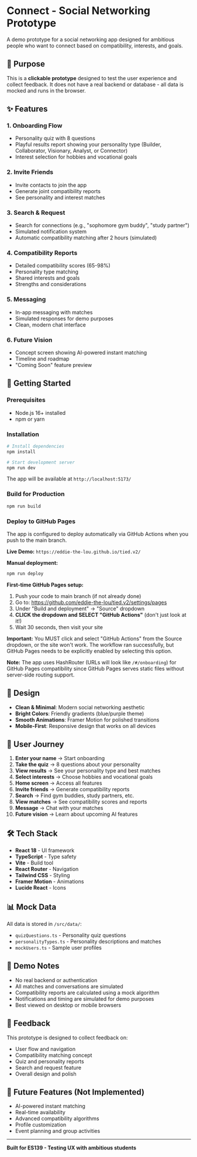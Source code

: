 # Connect - Social Networking Prototype

A demo prototype for a social networking app designed for ambitious people who want to connect based on compatibility, interests, and goals.

## 🎯 Purpose

This is a **clickable prototype** designed to test the user experience and collect feedback. It does not have a real backend or database - all data is mocked and runs in the browser.

## ✨ Features

### 1. **Onboarding Flow**
- Personality quiz with 8 questions
- Playful results report showing your personality type (Builder, Collaborator, Visionary, Analyst, or Connector)
- Interest selection for hobbies and vocational goals

### 2. **Invite Friends**
- Invite contacts to join the app
- Generate joint compatibility reports
- See personality and interest matches

### 3. **Search & Request**
- Search for connections (e.g., "sophomore gym buddy", "study partner")
- Simulated notification system
- Automatic compatibility matching after 2 hours (simulated)

### 4. **Compatibility Reports**
- Detailed compatibility scores (65-98%)
- Personality type matching
- Shared interests and goals
- Strengths and considerations

### 5. **Messaging**
- In-app messaging with matches
- Simulated responses for demo purposes
- Clean, modern chat interface

### 6. **Future Vision**
- Concept screen showing AI-powered instant matching
- Timeline and roadmap
- "Coming Soon" feature preview

## 🚀 Getting Started

### Prerequisites
- Node.js 16+ installed
- npm or yarn

### Installation

```bash
# Install dependencies
npm install

# Start development server
npm run dev
```

The app will be available at `http://localhost:5173/`

### Build for Production

```bash
npm run build
```

### Deploy to GitHub Pages

The app is configured to deploy automatically via GitHub Actions when you push to the main branch.

**Live Demo:** `https://eddie-the-lou.github.io/tied.v2/`

**Manual deployment:**
```bash
npm run deploy
```

**First-time GitHub Pages setup:**
1. Push your code to main branch (if not already done)
2. Go to: https://github.com/eddie-the-lou/tied.v2/settings/pages
3. Under "Build and deployment" → "Source" dropdown
4. **CLICK the dropdown and SELECT "GitHub Actions"** (don't just look at it!)
5. Wait 30 seconds, then visit your site

**Important:** You MUST click and select "GitHub Actions" from the Source dropdown, or the site won't work. The workflow ran successfully, but GitHub Pages needs to be explicitly enabled by selecting this option.

**Note:** The app uses HashRouter (URLs will look like `/#/onboarding`) for GitHub Pages compatibility since GitHub Pages serves static files without server-side routing support.

## 🎨 Design

- **Clean & Minimal**: Modern social networking aesthetic
- **Bright Colors**: Friendly gradients (blue/purple theme)
- **Smooth Animations**: Framer Motion for polished transitions
- **Mobile-First**: Responsive design that works on all devices

## 📱 User Journey

1. **Enter your name** → Start onboarding
2. **Take the quiz** → 8 questions about your personality
3. **View results** → See your personality type and best matches
4. **Select interests** → Choose hobbies and vocational goals
5. **Home screen** → Access all features
6. **Invite friends** → Generate compatibility reports
7. **Search** → Find gym buddies, study partners, etc.
8. **View matches** → See compatibility scores and reports
9. **Message** → Chat with your matches
10. **Future vision** → Learn about upcoming AI features

## 🛠️ Tech Stack

- **React 18** - UI framework
- **TypeScript** - Type safety
- **Vite** - Build tool
- **React Router** - Navigation
- **Tailwind CSS** - Styling
- **Framer Motion** - Animations
- **Lucide React** - Icons

## 📊 Mock Data

All data is stored in `/src/data/`:
- `quizQuestions.ts` - Personality quiz questions
- `personalityTypes.ts` - Personality descriptions and matches
- `mockUsers.ts` - Sample user profiles

## 🎯 Demo Notes

- No real backend or authentication
- All matches and conversations are simulated
- Compatibility reports are calculated using a mock algorithm
- Notifications and timing are simulated for demo purposes
- Best viewed on desktop or mobile browsers

## 📝 Feedback

This prototype is designed to collect feedback on:
- User flow and navigation
- Compatibility matching concept
- Quiz and personality reports
- Search and request feature
- Overall design and polish

## 🔮 Future Features (Not Implemented)

- AI-powered instant matching
- Real-time availability
- Advanced compatibility algorithms
- Profile customization
- Event planning and group activities

---

**Built for ES139 - Testing UX with ambitious students**